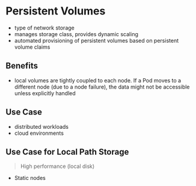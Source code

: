 # Persistent Volumes
- type of network storage
- manages storage class, provides dynamic scaling
- automated provisioning of persistent volumes based on persistent volume claims

## Benefits
- local volumes are tightly coupled to each node. If a Pod moves to a different node (due to a node failure), the data might not be accessible unless explicitly handled
## Use Case
- distributed workloads
- cloud environments
## Use Case for Local Path Storage
> High performance (local disk)
- Static nodes